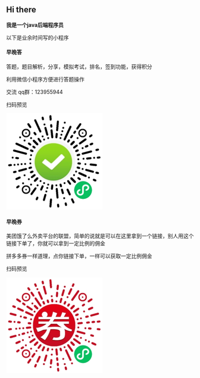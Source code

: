 ## Hi there

**我是一个java后端程序员**

以下是业余时间写的小程序

#### 早晚答

答题，题目解析，分享，模拟考试，排名，签到功能，获得积分

利用微信小程序方便进行答题操作

交流 qq群：123955944

扫码预览

![image](screenshot/zaowanda.jpg) 

#### 早晚券

美团饿了么外卖平台的联盟，简单的说就是可以在这里拿到一个链接，别人用这个链接下单了，你就可以拿到一定比例的佣金 

拼多多券一样道理，点你链接下单，一样可以获取一定比例佣金

扫码预览

![](screenshot/zaowanquan.jpg)
